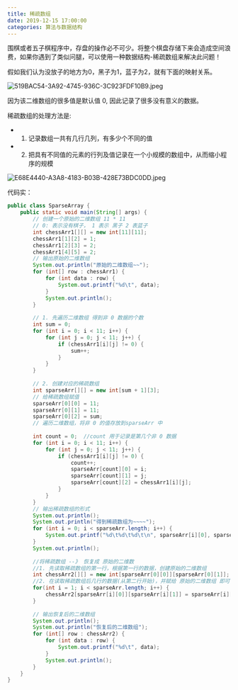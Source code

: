 ```yaml
---
title: 稀疏数组
date: 2019-12-15 17:00:00
categories: 算法与数据结构
---
```


围棋或者五子棋程序中，存盘的操作必不可少。将整个棋盘存储下来会造成空间浪费，如果你遇到了类似问腿，可以使用一种数据结构-稀疏数组来解决此问题！

假如我们认为没放子的地方为0，黑子为1，蓝子为2，就有下面的映射关系。

![519BAC54-3A92-4745-936C-3C923FDF10B9.jpeg](https://i.loli.net/2019/12/15/BdPhT31Ffsc8M6H.jpg)

因为该二维数组的很多值是默认值 0, 因此记录了很多没有意义的数据。

稀疏数组的处理方法是: 

* 1) 记录数组一共有几行几列，有多少个不同的值
* 2) 把具有不同值的元素的行列及值记录在一个小规模的数组中，从而缩小程序的规模

![E68E4440-A3A8-4183-B03B-428E73BDC0DD.jpeg](https://i.loli.net/2019/12/15/P76Jj1YKzWiUvoB.jpg)

代码实：

```java
public class SparseArray { 
	public static void main(String[] args) { 
		// 创建一个原始的二维数组 11 * 11 
		// 0: 表示没有棋子， 1 表示 黑子 2 表蓝子
		int chessArr1[][] = new int[11][11]; 
		chessArr1[1][2] = 1; 
		chessArr1[2][3] = 2; 
		chessArr1[4][5] = 2;
		// 输出原始的二维数组
		System.out.println("原始的二维数组~~"); 
		for (int[] row : chessArr1) { 
			for (int data : row) { 
				System.out.printf("%d\t", data); 
			} 
			System.out.println(); 
		}
		
		// 1. 先遍历二维数组 得到非 0 数据的个数
		int sum = 0; 
		for (int i = 0; i < 11; i++) { 
			for (int j = 0; j < 11; j++) { 
				if (chessArr1[i][j] != 0) { 
					sum++; 
				} 
			} 
		}
		 
		// 2. 创建对应的稀疏数组
		int sparseArr[][] = new int[sum + 1][3]; 
		// 给稀疏数组赋值
		sparseArr[0][0] = 11; 
		sparseArr[0][1] = 11; 
		sparseArr[0][2] = sum;
		// 遍历二维数组，将非 0 的值存放到sparseArr 中
		
		int count = 0;  //count 用于记录是第几个非 0 数据 
		for (int i = 0; i < 11; i++) { 
			for (int j = 0; j < 11; j++) { 
				if (chessArr1[i][j] != 0) { 
					count++; 
					sparseArr[count][0] = i; 
					sparseArr[count][1] = j; 
					sparseArr[count][2] = chessArr1[i][j]; 
				} 
			} 
		} 
		// 输出稀疏数组的形式
		System.out.println(); 
		System.out.println("得到稀疏数组为~~~~"); 
		for (int i = 0; i < sparseArr.length; i++) { 
			System.out.printf("%d\t%d\t%d\t\n", sparseArr[i][0], sparseArr[i][1], sparseArr[i][2]); 
		} 
		System.out.println(); 
		
		//将稀疏数组 --》 恢复成 原始的二维数
		//1. 先读取稀疏数组的第一行，根据第一行的数据，创建原始的二维数组
		int chessArr2[][] = new int[sparseArr[0][0]][sparseArr[0][1]]; 
		//2. 在读取稀疏数组后几行的数据(从第二行开始)，并赋给 原始的二维数组 即可
		for(int i = 1; i < sparseArr.length; i++) { 
			chessArr2[sparseArr[i][0]][sparseArr[i][1]] = sparseArr[i][2]; 
		} 
		
		// 输出恢复后的二维数组
		System.out.println(); 
		System.out.println("恢复后的二维数组"); 
		for (int[] row : chessArr2) { 
			for (int data : row) { 
				System.out.printf("%d\t", data); 
			}
			System.out.println(); 
		} 
	} 
}
```